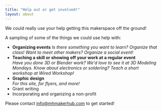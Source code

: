 ```yaml
---
title: "Help out or get involved!"
layout: about
---
```


We could really use your help getting this makerspace off the ground!

A sampling of some of the things we could use help with:

- **Organizing events**
  *Is there something you want to learn? Organize that class!  Want to meet other makers?  Organize a social event!*
- **Teaching a skill or showing off your work at a regular event**  
  *Have you done 3D or Blender work? We'd love to see it at 3D Modeling Mondays.  Know about electronics or soldering?  Teach a short workshop at Wired Workshop!*
- **Graphic design**  
  *For this site, for flyers, and more!*
- Grant writing
- Incorporating and organizing a non-profit

Please contact [info@mhmakerhub.com](mailto:info@mhmakerhub.com) to get started!